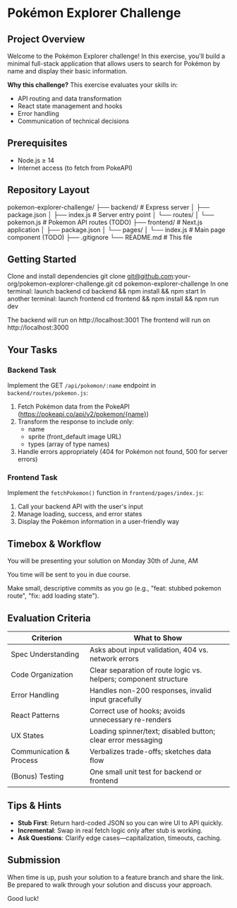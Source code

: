 # Pokémon Explorer Challenge

## Project Overview

Welcome to the Pokémon Explorer challenge! In this exercise, you'll build a minimal full-stack application that allows users to search for Pokémon by name and display their basic information.

**Why this challenge?** This exercise evaluates your skills in:

- API routing and data transformation
- React state management and hooks
- Error handling
- Communication of technical decisions

## Prerequisites

- Node.js ≥ 14
- Internet access (to fetch from PokeAPI)

## Repository Layout

pokemon-explorer-challenge/
├── backend/ # Express server
│ ├── package.json
│ ├── index.js # Server entry point
│ └── routes/
│ └── pokemon.js # Pokemon API routes (TODO)
├── frontend/ # Next.js application
│ ├── package.json
│ └── pages/
│ └── index.js # Main page component (TODO)
├── .gitignore
└── README.md # This file

## Getting Started

Clone and install dependencies
git clone git@github.com:your-org/pokemon-explorer-challenge.git
cd pokemon-explorer-challenge
In one terminal: launch backend
cd backend && npm install && npm start
In another terminal: launch frontend
cd frontend && npm install && npm run dev

The backend will run on http://localhost:3001
The frontend will run on http://localhost:3000

## Your Tasks

### Backend Task

Implement the GET `/api/pokemon/:name` endpoint in `backend/routes/pokemon.js`:

1. Fetch Pokémon data from the PokeAPI (https://pokeapi.co/api/v2/pokemon/{name})
2. Transform the response to include only:
   - name
   - sprite (front_default image URL)
   - types (array of type names)
3. Handle errors appropriately (404 for Pokémon not found, 500 for server errors)

### Frontend Task

Implement the `fetchPokemon()` function in `frontend/pages/index.js`:

1. Call your backend API with the user's input
2. Manage loading, success, and error states
3. Display the Pokémon information in a user-friendly way

## Timebox & Workflow

You will be presenting your solution on Monday 30th of June, AM

You time will be sent to you in due course.

Make small, descriptive commits as you go (e.g., "feat: stubbed pokemon route", "fix: add loading state").

## Evaluation Criteria

| Criterion               | What to Show                                                     |
| ----------------------- | ---------------------------------------------------------------- |
| Spec Understanding      | Asks about input validation, 404 vs. network errors              |
| Code Organization       | Clear separation of route logic vs. helpers; component structure |
| Error Handling          | Handles non-200 responses, invalid input gracefully              |
| React Patterns          | Correct use of hooks; avoids unnecessary re-renders              |
| UX States               | Loading spinner/text; disabled button; clear error messaging     |
| Communication & Process | Verbalizes trade-offs; sketches data flow                        |
| (Bonus) Testing         | One small unit test for backend or frontend                      |

## Tips & Hints

- **Stub First**: Return hard-coded JSON so you can wire UI to API quickly.
- **Incremental**: Swap in real fetch logic only after stub is working.
- **Ask Questions**: Clarify edge cases—capitalization, timeouts, caching.

## Submission

When time is up, push your solution to a feature branch and share the link. Be prepared to walk through your solution and discuss your approach.

Good luck!
